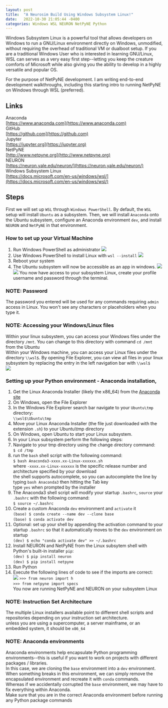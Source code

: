 ```yaml
---
layout: post
title:  "A Neurosim Build Using Windows Subsystem Linux!"
date:   2022-10-30 21:05:44 -0400
categories: Windows WSL NEURON NetPyNE Python
---
```

Windows Subsystem Linux is a powerful tool that allows developers on Windows to run a GNU/Linux environment directly on Windows, unmodified, without requiring the overhead of traditional VM or dualboot setup.
If you are a traditional Windows User who is interested in learning GNU/Linux, WSL can serves as a very easy first step--letting you keep the creature comforts of Microsoft while also giving you the ability to develop in a highly versatile and popular OS.

For the purpose of NetPyNE development. I am writing end-to-end development walkthroughs, including this starting intro to running NetPyNE on Windows through WSL (preferred). 

## Links
Anaconda<br>
[https://www.anaconda.com](https://www.anaconda.com)<br>
GitHub<br>
[https://github.com](https://github.com)<br>
Jupyter<br>
[https://jupyter.org](https://jupyter.org)<br>
NetPyNE<br>
[http://www.netpyne.org](http://www.netpyne.org)<br>
NEURON<br>
[https://neuron.yale.edu/neuron/](https://neuron.yale.edu/neuron/)<br>
Windows Subsystem Linux<br>
[https://docs.microsoft.com/en-us/windows/wsl/](https://docs.microsoft.com/en-us/windows/wsl/)<br>

## Steps
First we will set up `WSL` through `Windows PowerShell`. By default, the `WSL` setup will install `Ubuntu` as a subsystem. Then, we will install `Anaconda` onto the Ubuntu subsystem, configure an Anaconda environment `dev`, and install `NEURON` and `NetPyNE` in that environment.

### How to set up your Virtual Machine
1. Run Windows PowerShell as administrator
![](https://raw.githubusercontent.com/jchen6727/portal/main/images/powershell_as_admin.png)
2. Use Windows PowerShell to install Linux with `wsl --install`
![](https://raw.githubusercontent.com/jchen6727/portal/main/images/wsl_install.png)
3. Reboot your system
4. The Ubuntu subsystem will now be accessible as an app in windows.
![](https://raw.githubusercontent.com/jchen6727/portal/main/images/ubuntu.png)![](https://raw.githubusercontent.com/jchen6727/portal/main/images/ubuntu_startup.png)
You now have access to your subsystem Linux, create your profile username and password through the terminal.<br>

### NOTE: Password
The password you entered will be used for any commands requiring `admin` access in Linux. You won't see any characters or placeholders when you type it.
### NOTE: Accessing your Windows/Linux files
Within your linux subsystem, you can access your Windows files under the directory `/mnt`. You can change to this directory with command `cd /mnt` from the Ubuntu  <br>
Within your Windows machine, you can access your Linux files under the directory `\\wsl$`. By opening File Explorer, you can view all files in your linux subsystem by replacing the entry in the left navigation bar with `\\wsl$`<br>
![](https://raw.githubusercontent.com/jchen6727/portal/main/images/file_access.png)

### Setting up your Python environment - Anaconda installation, 
1. Get the Linux Anaconda Installer (likely the x86_64) from the [Anaconda site](https://www.anaconda.com/products/distribution#Downloads)
2. On Windows, open the File Explorer
3. In the Windows File Explorer search bar navigate to your `Ubuntu\tmp` directory:<br>
    `\\wsl$\Ubuntu\tmp`<br>
4. Move your Linux Anaconda Installer (the file just downloaded with the extension `.sh`) to your Ubuntu\tmp directory<br>
5. On Windows, open Ubuntu to start your Linux subsystem.<br>
6. In your Linux subsystem perform the following steps:<br>
7. Navigate to your tmp directory using the `c`hange `d`irectory command:<br>
    `$ cd /tmp`<br>
8. run the `bash` shell script with the following command:<br>
    `$ bash Anaconda3-xxxx.xx-Linux-xxxxxx.sh`<br>
    where `-xxxx.xx-Linux-xxxxxx` is the specific release number and architecture specified by your download<br>
    the shell supports autocomplete, so you can autocomplete the line by typing `bash Anaconda3` then hitting the Tab key<br>
    type `yes` when prompted by the installer<br>
9. The Anaconda3 shell script will modify your startup `.bashrc`, `source` your `.bashrc` with the following command:<br>
    `$ source ~/.bashrc`<br>
10. Create a custom Anaconda `dev` environment and `activate` it<br>
    `(base) $ conda create --name dev --clone base`<br>
    `(base) $ conda activate dev`<br>
11. Optional: set up your shell by appending the activation command to your startup `.bashrc` so that it automatically moves to the `dev` environment on startup<br>
    `(dev) $ echo "conda activate dev" >> ~/.bashrc`<br>
12. Install NEURON and NetPyNE from the Linux subsytem shell with Python's built-in installer `pip`:<br>
    `(dev) $ pip install neuron` <br>
    `(dev) $ pip install netpyne`<br>
13. Run Python<br>
14. Execute the following lines of code to see if the imports are correct:<br>
![](https://raw.githubusercontent.com/jchen6727/portal/main/images/python_imports.png)
    `>>> from neuron import h`<br>
    `>>> from netpyne import specs`<br>
You now are running NetPyNE and NEURON on your subsystem Linux<br>
### NOTE: Instruction Set Architecture
The multiple Linux installers available point to different shell scripts and repositories depending on your instruction set architecture.<br> 
unless you are using a supercomputer, a server mainframe, or an embedded system, it should be `x86_64`<br>
### NOTE: Anaconda environments
Anaconda environments help encapsulate Python programming environments--this is useful if you want to work on projects with different packages / libraries.<br>
In this case, we are cloning the `base` environment into a `dev` environment. <br>
When something breaks in this environment, we can simply remove the encapsulated environment and recreate it with `conda` commands. <br>
Whereas if we accidentally corrupted the `base` environment, we may have to fix everything within Anaconda. <br>
Make sure that you are in the correct Anaconda environment before running any Python package commands 
